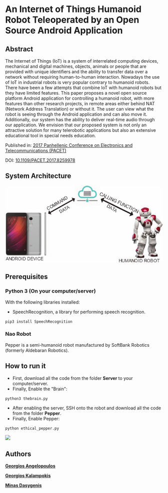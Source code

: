 # An Internet of Things Humanoid Robot Teleoperated by an Open Source Android Application
## Abstract 

The Internet of Things (IoT) is a system of interrelated computing devices, mechanical and digital machines, objects, animals or people that are provided with unique identifiers and the ability to transfer data over a network without requiring human-to-human interaction. Nowadays the use of IoT in industrial robots is very popular contrary to humanoid robots. There have been a few attempts that combine IoT with humanoid robots but they have limited features. This paper proposes a novel open source platform Android application for controlling a humanoid robot, with more features than other research projects, in remote areas either behind NAT (Network Address Translation) or without it. The user can view what the robot is seeing through the Android application and can also move it. Additionally, our system has the ability to deliver real-time audio through our application. We envision that our proposed system is not only an attractive solution for many telerobotic applications but also an extensive educational tool in special needs education.

Published in: [2017 Panhellenic Conference on Electronics and Telecommunications (PACET)](https://ieeexplore.ieee.org/xpl/conhome/8245950/proceeding)

DOI: [10.1109/PACET.2017.8259978](https://doi.org/10.1109/PACET.2017.8259978)

## System Architecture
<img src="/images/8259978-fig-1-source-large.gif" width="600">

## Prerequisites 

### Python 3 (On your computer/server)

With the following libraries installed:

*   SpeechRecognition, a library for performing speech recognition.

```console
pip3 install SpeechRecognition
```

### Nao Robot
Pepper is a semi-humanoid robot manufactured by SoftBank Robotics (formerly Aldebaran Robotics).

## How to run it
*   First, download all the code from the folder **Server** to your computer/server.
*   Finally, Enable the "Brain":

```console
python3 thebrain.py
```

*   After enabling the server, SSH onto the robot and download all the code from the folder **Pepper**.
*   Finally, Enable Pepper:

```console
python ethical_pepper.py
```


<img src="/images/Dilemmas/case_no1.png" width="650">

## Authors

[**Georgios Angelopoulos**](https://www.linkedin.com/in/george-angelopoulos/)

[**Georgios Kalampokis**](https://www.linkedin.com/in/george-angelopoulos/)

[**Minas Dasygenis**](https://www.linkedin.com/in/george-angelopoulos/)
